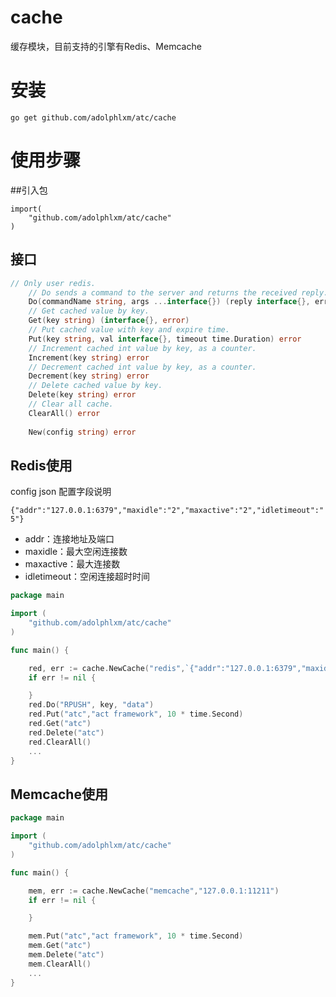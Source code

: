 # cache

缓存模块，目前支持的引擎有Redis、Memcache

# 安装

    go get github.com/adolphlxm/atc/cache
   
# 使用步骤
##引入包
    
    import(
        "github.com/adolphlxm/atc/cache"
    )
    
## 接口
```go
// Only user redis.
	// Do sends a command to the server and returns the received reply.
	Do(commandName string, args ...interface{}) (reply interface{}, err error)
	// Get cached value by key.
	Get(key string) (interface{}, error)
	// Put cached value with key and expire time.
	Put(key string, val interface{}, timeout time.Duration) error
	// Increment cached int value by key, as a counter.
	Increment(key string) error
	// Decrement cached int value by key, as a counter.
	Decrement(key string) error
	// Delete cached value by key.
	Delete(key string) error
	// Clear all cache.
	ClearAll() error
	
	New(config string) error
```


## Redis使用
config json 配置字段说明

`{"addr":"127.0.0.1:6379","maxidle":"2","maxactive":"2","idletimeout":"5"}`
* addr：连接地址及端口
* maxidle：最大空闲连接数
* maxactive：最大连接数
* idletimeout：空闲连接超时时间

```go
package main

import (
    "github.com/adolphlxm/atc/cache"
)

func main() {

    red, err := cache.NewCache("redis",`{"addr":"127.0.0.1:6379","maxidle":"2","maxactive":"2","idletimeout":"5"}`)
    if err != nil {

    }
    red.Do("RPUSH", key, "data")
    red.Put("atc","act framework", 10 * time.Second)
    red.Get("atc")
    red.Delete("atc")
    red.ClearAll()
    ...
}

```

## Memcache使用

```go
package main

import (
    "github.com/adolphlxm/atc/cache"
)

func main() {

    mem, err := cache.NewCache("memcache","127.0.0.1:11211")
    if err != nil {

    }

    mem.Put("atc","act framework", 10 * time.Second)
    mem.Get("atc")
    mem.Delete("atc")
    mem.ClearAll()
    ...
}

```